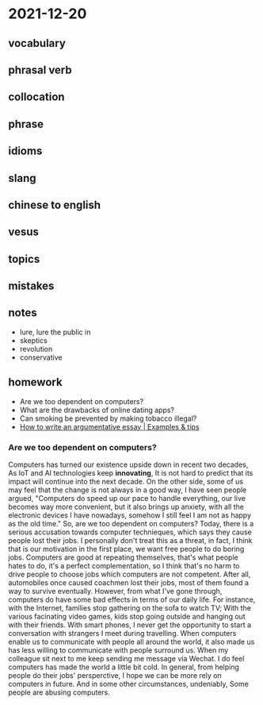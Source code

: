 # 2021-12-20
## vocabulary

## phrasal verb

## collocation

## phrase

## idioms

## slang

## chinese to english

## vesus

## topics

## mistakes

## notes
- lure, lure the public in
- skeptics
- revolution
- conservative

## homework
- Are we too dependent on computers?
- What are the drawbacks of online dating apps?
- Can smoking be prevented by making tobacco illegal?
- [How to write an argumentative essay | Examples & tips](https://www.scribbr.com/academic-essay/argumentative-essay/)

### Are we too dependent on computers?
Computers has turned our existence upside down in recent two decades, As IoT and AI technologies keep **innovating**, It is not hard to predict that its impact will continue into the next decade. On the other side, some of us may feel that the change is not always in a good way, I have seen people argued, "Computers do speed up our pace to handle everything, our live becomes way more convenient, but it also brings up anxiety, with all the electronic devices I have nowadays, somehow I still feel I am not as happy as the old time." So, are we too dependent on computers?
Today, there is a serious accusation towards computer technieques, which says they cause people lost their jobs. I personally don't treat this as a threat, in fact, I think that is our motivation in the first place, we want free people to do boring jobs. Computers are good at repeating themselves, that's what people hates to do, it's a perfect complementation, so I think that's no harm to drive people to choose jobs which computers are not competent. After all, automobiles once caused coachmen lost their jobs, most of them found a way to survive eventually.
However, from what I've gone through, computers do have some bad effects in terms of our daily life. For instance, with the Internet, families stop gathering on the sofa to watch TV; With the various facinating video games, kids stop going outside and hanging out with their friends. With smart phones, I never get the opportunity to start a conversation with strangers I meet during travelling. When computers enable us to communicate with people all around the world, it also made us has less willing to communicate with people surround us. When my colleague sit next to me keep sending me message via Wechat. I do feel computers has made the world a little bit cold.
In general, from helping people do their jobs' persperctive, I hope we can be more rely on computers in future. And in some other circumstances, undeniably, Some people are abusing computers.